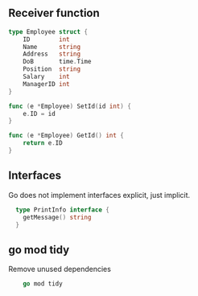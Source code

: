 ## Receiver function

```go
type Employee struct {
	ID        int
	Name      string
	Address   string
	DoB       time.Time
	Position  string
	Salary    int
	ManagerID int
}

func (e *Employee) SetId(id int) {
	e.ID = id
}

func (e *Employee) GetId() int {
	return e.ID
}

```

## Interfaces
Go does not implement interfaces explicit, just implicit.
```go
  type PrintInfo interface {
    getMessage() string
  }
``` 

## go mod tidy
Remove unused dependencies
```go
	go mod tidy
```